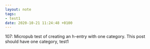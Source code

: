 ```yaml
---
layout: note
tags:
- test1
date: 2020-10-21 11:24:48 +0100
---
```


107: Micropub test of creating an h-entry with one category. This post should have one category, test1
